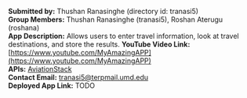 **Submitted by:** Thushan Ranasinghe (directory id: tranasi5)  
**Group Members:** Thushan Ranasinghe (tranasi5), Roshan Aterugu (roshana)  
**App Description:** Allows users to enter travel information, look at travel destinations, and store the results.
**YouTube Video Link:** [https://www.youtube.com/MyAmazingAPP](https://www.youtube.com/MyAmazingAPP)  
**APIs:** [AviationStack](https://aviationstack.com)  
**Contact Email:** tranasi5@terpmail.umd.edu  
**Deployed App Link:** TODO
